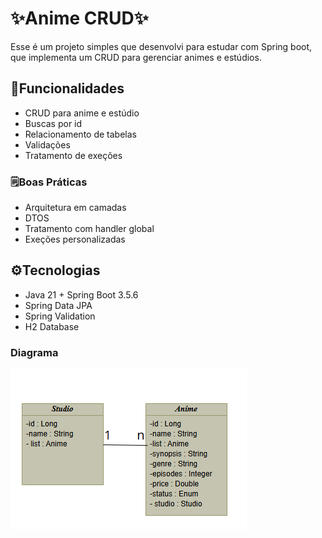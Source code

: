 # **✨Anime CRUD✨**

Esse é um projeto simples que desenvolvi para estudar com Spring boot, que implementa um CRUD para gerenciar animes e estúdios.

## 🚀Funcionalidades

- CRUD para anime e estúdio
- Buscas por id
- Relacionamento de tabelas
- Validações
- Tratamento de exeções

### 🗒️Boas Práticas 
- Arquitetura em camadas
- DTOS
- Tratamento com handler global
- Exeções personalizadas

## ⚙️Tecnologias 

- Java 21 + Spring Boot 3.5.6
- Spring Data JPA
- Spring Validation
- H2 Database

### Diagrama 


![Diagra de classes](diagram.png)

